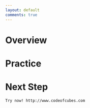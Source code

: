 ```yaml
---
layout: default
comments: true
---
```


# [](#header-1)Overview

# [](#header-1)Practice

# [](#header-1)Next Step


```
Try now! http://www.codeofcubes.com
```
